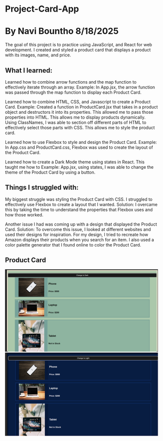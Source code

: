 # Project-Card-App
# By Navi Bountho 8/18/2025
The goal of this project is to practice using JavaScript, and React for web development. I created and styled a product card that displays a product with its images, name, and price.

## What I learned:
Learned how to combine arrow functions and the map function to effectively iterate through an array.
Example: In App.jsx, the arrow function was passed through the map function to display each Product Card.

Learned how to combine HTML, CSS, and Javascript to create a Product Card.
Example: Created a function in ProductCard.jsx that takes in a product object and destructors it into its properties. This allowed me to pass those properties into HTML. This allows me to display products dynamically. Using ClassNames, I was able to section off different parts of HTML to effectively select those parts with CSS. This allows me to style the product card.

Learned how to use Flexbox to style and design the Product Card.
Example: In App.css and ProductCard.css, Flexbox was used to create the layout of the Product Card.

Learned how to create a Dark Mode theme using states in React. This taught me how to
Example: App.jsx, using states, I was able to change the theme of the Product Card by using a button.

## Things I struggled with:
My biggest struggle was styling the Product Card with CSS. I struggled to effectively use Flexbox to create a layout that I wanted. 
Solution: I overcame this by taking the time to understand the properties that Flexbox uses and how those worked.

Another issue I had was coming up with a design that displayed the Product Card. 
Solution: To overcome this issue, I looked at different websites and used their designs for inspiration. For my design, I tried to recreate how Amazon displays their products when you search for an item. I also used a color palette generator that I found online to color the Product Card.

## Product Card 
![Product Card ScreenShot](/src/Images/ProductCardLightMode.png)
![Product Card ScreenShot](/src/Images/ProductCardDarkMode.png)
